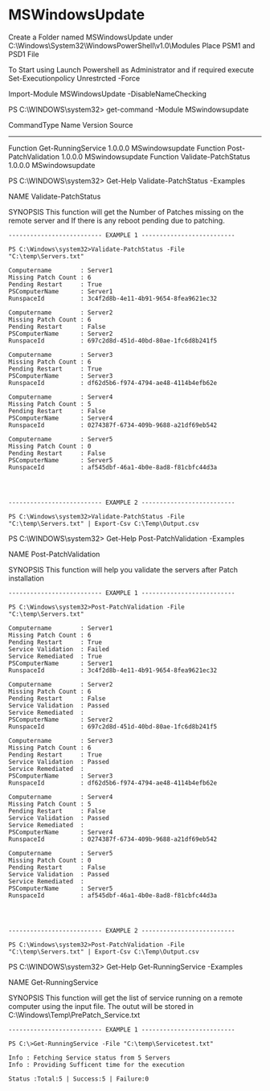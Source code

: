 # MSWindowsUpdate

Create a Folder named MSWindowsUpdate under C:\Windows\System32\WindowsPowerShell\v1.0\Modules
Place PSM1 and PSD1 File

To Start using Launch Powershell as Administrator and if required execute Set-Executionpolicy Unrestrcted -Force

Import-Module MSWindowsUpdate -DisableNameChecking

PS C:\WINDOWS\system32> get-command -Module MSwindowsupdate

CommandType     Name                                               Version    Source
-----------     ----                                               -------    ------
Function        Get-RunningService                                 1.0.0.0    MSwindowsupdate
Function        Post-PatchValidation                               1.0.0.0    MSwindowsupdate
Function        Validate-PatchStatus                               1.0.0.0    MSwindowsupdate

PS C:\WINDOWS\system32> Get-Help Validate-PatchStatus -Examples

NAME
    Validate-PatchStatus

SYNOPSIS
    This function will get the Number of Patches missing on the remote server and If there is any reboot pending due
    to patching.


    -------------------------- EXAMPLE 1 --------------------------

    PS C:\Windows\system32>Validate-PatchStatus -File "C:\temp\Servers.txt"

    Computername        : Server1
    Missing Patch Count : 6
    Pending Restart     : True
    PSComputerName      : Server1
    RunspaceId          : 3c4f2d8b-4e11-4b91-9654-8fea9621ec32

    Computername        : Server2
    Missing Patch Count : 6
    Pending Restart     : False
    PSComputerName      : Server2
    RunspaceId          : 697c2d8d-451d-40bd-80ae-1fc6d8b241f5

    Computername        : Server3
    Missing Patch Count : 6
    Pending Restart     : True
    PSComputerName      : Server3
    RunspaceId          : df62d5b6-f974-4794-ae48-4114b4efb62e

    Computername        : Server4
    Missing Patch Count : 5
    Pending Restart     : False
    PSComputerName      : Server4
    RunspaceId          : 0274387f-6734-409b-9688-a21df69eb542

    Computername        : Server5
    Missing Patch Count : 0
    Pending Restart     : False
    PSComputerName      : Server5
    RunspaceId          : af545dbf-46a1-4b0e-8ad8-f81cbfc44d3a




    -------------------------- EXAMPLE 2 --------------------------

    PS C:\Windows\system32>Validate-PatchStatus -File "C:\temp\Servers.txt" | Export-Csv C:\Temp\Output.csv

PS C:\WINDOWS\system32> Get-Help Post-PatchValidation -Examples

NAME
    Post-PatchValidation

SYNOPSIS
    This function will help you validate the servers after Patch installation


    -------------------------- EXAMPLE 1 --------------------------

    PS C:\Windows\system32>Post-PatchValidation -File "C:\temp\Servers.txt"

    Computername        : Server1
    Missing Patch Count : 6
    Pending Restart     : True
    Service Validation  : Failed
    Service Remediated  : True
    PSComputerName      : Server1
    RunspaceId          : 3c4f2d8b-4e11-4b91-9654-8fea9621ec32

    Computername        : Server2
    Missing Patch Count : 6
    Pending Restart     : False
    Service Validation  : Passed
    Service Remediated  :
    PSComputerName      : Server2
    RunspaceId          : 697c2d8d-451d-40bd-80ae-1fc6d8b241f5

    Computername        : Server3
    Missing Patch Count : 6
    Pending Restart     : True
    Service Validation  : Passed
    Service Remediated  :
    PSComputerName      : Server3
    RunspaceId          : df62d5b6-f974-4794-ae48-4114b4efb62e

    Computername        : Server4
    Missing Patch Count : 5
    Pending Restart     : False
    Service Validation  : Passed
    Service Remediated  :
    PSComputerName      : Server4
    RunspaceId          : 0274387f-6734-409b-9688-a21df69eb542

    Computername        : Server5
    Missing Patch Count : 0
    Pending Restart     : False
    Service Validation  : Passed
    Service Remediated  :
    PSComputerName      : Server5
    RunspaceId          : af545dbf-46a1-4b0e-8ad8-f81cbfc44d3a




    -------------------------- EXAMPLE 2 --------------------------

    PS C:\Windows\system32>Post-PatchValidation -File "C:\temp\Servers.txt" | Export-Csv C:\Temp\Output.csv

PS C:\WINDOWS\system32> Get-Help Get-RunningService -Examples

NAME
    Get-RunningService

SYNOPSIS
    This function will get the list of service running on a remote computer using the input file. The outut will be
    stored in C:\Windows\Temp\PrePatch_Service.txt


    -------------------------- EXAMPLE 1 --------------------------

    PS C:\>Get-RunningService -File "C:\temp\Servicetest.txt"

    Info : Fetching Service status from 5 Servers
    Info : Providing Sufficent time for the execution

    Status :Total:5 | Success:5 | Failure:0


